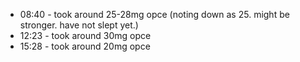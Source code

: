 * 08:40 - took around 25-28mg opce (noting down as 25. might be stronger. have not slept yet.)
* 12:23 - took around 30mg opce
* 15:28 - took around 20mg opce